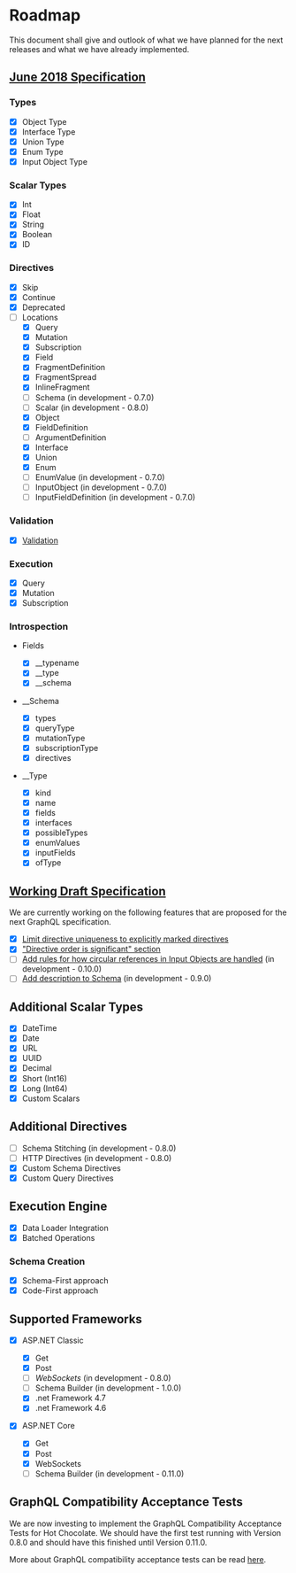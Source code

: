 # Roadmap

This document shall give and outlook of what we have planned for the next releases and what we have already implemented.

## [June 2018 Specification](http://facebook.github.io/graphql/June2018/)

### Types

- [x] Object Type
- [x] Interface Type
- [x] Union Type
- [x] Enum Type
- [x] Input Object Type

### Scalar Types

- [x] Int
- [x] Float
- [x] String
- [x] Boolean
- [x] ID

### Directives

- [x] Skip
- [x] Continue
- [x] Deprecated
- [ ] Locations
  - [x] Query
  - [x] Mutation
  - [x] Subscription
  - [x] Field
  - [x] FragmentDefinition
  - [x] FragmentSpread
  - [x] InlineFragment
  - [ ] Schema (in development - 0.7.0)
  - [ ] Scalar (in development - 0.8.0)
  - [x] Object
  - [x] FieldDefinition
  - [ ] ArgumentDefinition
  - [x] Interface
  - [x] Union
  - [x] Enum
  - [ ] EnumValue (in development - 0.7.0)
  - [ ] InputObject (in development - 0.7.0)
  - [ ] InputFieldDefinition (in development - 0.7.0)

### Validation

- [x] [Validation](https://github.com/ChilliCream/hotchocolate/projects/3)

### Execution

- [x] Query
- [x] Mutation
- [x] Subscription

### Introspection

- Fields

  - [x] \_\_typename
  - [x] \_\_type
  - [x] \_\_schema

- \_\_Schema

  - [x] types
  - [x] queryType
  - [x] mutationType
  - [x] subscriptionType
  - [x] directives

- \_\_Type
  - [x] kind
  - [x] name
  - [x] fields
  - [x] interfaces
  - [x] possibleTypes
  - [x] enumValues
  - [x] inputFields
  - [x] ofType

## [Working Draft Specification](http://facebook.github.io/graphql/draft/)

We are currently working on the following features that are proposed for the next GraphQL specification.

- [x] [Limit directive uniqueness to explicitly marked directives](https://github.com/facebook/graphql/pull/472)
- [x] ["Directive order is significant" section](https://github.com/facebook/graphql/pull/470)
- [ ] [Add rules for how circular references in Input Objects are handled](https://github.com/facebook/graphql/pull/445) (in development - 0.10.0)
- [ ] [Add description to Schema](https://github.com/facebook/graphql/pull/466) (in development - 0.9.0)

## Additional Scalar Types

- [x] DateTime
- [x] Date
- [x] URL
- [x] UUID
- [x] Decimal
- [x] Short (Int16)
- [x] Long (Int64)
- [x] Custom Scalars

## Additional Directives

- [ ] Schema Stitching (in development - 0.8.0)
- [ ] HTTP Directives (in development - 0.8.0)
- [x] Custom Schema Directives
- [x] Custom Query Directives

## Execution Engine

- [x] Data Loader Integration
- [x] Batched Operations

### Schema Creation

- [x] Schema-First approach
- [x] Code-First approach

## Supported Frameworks

- [x] ASP.NET Classic

  - [x] Get
  - [x] Post
  - [ ] _WebSockets_ (in development - 0.8.0)
  - [ ] Schema Builder (in development - 1.0.0)
  - [x] .net Framework 4.7
  - [x] .net Framework 4.6

- [x] ASP.NET Core
  - [x] Get
  - [x] Post
  - [x] WebSockets
  - [ ] Schema Builder (in development - 0.11.0)

## GraphQL Compatibility Acceptance Tests

We are now investing to implement the GraphQL Compatibility Acceptance Tests for Hot Chocolate. We should have the first test running with Version 0.8.0 and should have this finished until Version 0.11.0.

More about GraphQL compatibility acceptance tests can be read [here](https://github.com/graphql-cats/graphql-cats).
